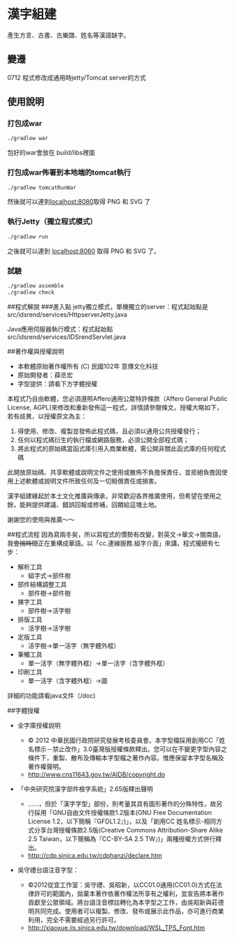 # 漢字組建
產生方言、古書、古樂譜、姓名等漢語缺字。

## 變遷
0712 程式修改成通用時jetty/Tomcat server的方式

## 使用說明

### 打包成war
```bash
./gradlew war
```
包好的war會放在 build/libs裡面
### 打包成war佈署到本地端的tomcat執行
```bash
./gradlew tomcatRunWar
```
然後就可以連到[localhost:8080](http://localhost:8080/han3_ji7_tsoo1_kian3/⿴辶⿴宀⿱珤⿰隹⿰貝招.png?字體=宋體)取得 PNG 和 SVG 了


### 執行Jetty（獨立程式模式）
```bash
./gradlew run
```

之後就可以連到 [localhost:8060](http://localhost:8060/%E2%BF%B1%E2%BF%B0(%E2%BF%B0V%E2%BF%B0)%E2%BF%B0@%E2%BF%B0@%E2%BF%B0(%E2%BF%B0V)%E2%BF%B0%E4%B8%89%E2%BF%B0(%E2%BF%B0_%E2%BF%B0_%E2%BF%B0_%E2%BF%B0_%E2%BF%B0)%E4%B8%89.png?%E5%AD%97%E9%AB%94=%E5%AE%8B%E9%AB%94) 取得 PNG 和 SVG 了。

### 試驗
```bash
./gradlew assemble
./gradlew check
```

##程式解說
###進入點
jetty獨立模式，單機獨立的server：程式起始點是
src/idsrend/services/HttpserverJetty.java

Java應用伺服器執行模式：程式起始點 
src/idsrend/services/IDSrendServlet.java


##著作權與授權說明
* 本軟體原始著作權所有 (C) 民國102年 意傳文化科技
* 原始開發者：薛丞宏
* 字型提供：請看下方字體授權

本程式乃自由軟體，您必須遵照Affero通用公眾特許條款（Affero General Public License, AGPL)來修改和重新發佈這一程式，詳情請參閱條文。授權大略如下，若有歧異，以授權原文為主： 
1. 得使用、修改、複製並發佈此程式碼，且必須以通用公共授權發行；
2. 任何以程式碼衍生的執行檔或網路服務，必須公開全部程式碼； 
3. 將此程式的原始碼當函式庫引用入商業軟體，需公開非關此函式庫的任何程式碼

此開放原始碼、共享軟體或說明文件之使用或散佈不負擔保責任，並拒絕負擔因使用上述軟體或說明文件所致任何及一切賠償責任或損害。

漢字組建緣起於本土文化推廣與傳承，非常歡迎各界推廣使用，但希望在使用之餘，能夠提供建議、錯誤回報或修補，回饋給這塊土地。

謝謝您的使用與推廣～～

##程式流程
因為寫兩冬矣，所以寫程式的慣勢有改變，對英文→華文→閩南語，我~~會揣時間~~正在重構成華語。以「cc.連線服務.組字介面」來講，程式攏總有七步：

* 解析工具
    * 組字式→部件樹
* 部件結構調整工具
    * 部件樹→部件樹
* 揀字工具
    * 部件樹→活字樹
* 排版工具
    * 活字樹→活字樹
* 定版工具
    * 活字樹→單一活字（無字體外框）
* 筆觸工具
    * 單一活字（無字體外框）→單一活字（含字體外框）
* 印刷工具
    * 單一活字（含字體外框）→圖

詳細的功能請看java文件（/doc)

##字體授權
* 全字庫授權說明
    * © 2012 中華民國行政院研究發展考核委員會。本字型檔採用創用CC「姓名標示－禁止改作」3.0臺灣版授權條款釋出。您可以在不變更字型內容之條件下，重製、散布及傳輸本字型檔之著作內容。惟應保留本字型名稱及著作權聲明。
    * http://www.cns11643.gov.tw/AIDB/copyright.do

* 「中央研究院漢字部件檢字系統」2.65版釋出聲明
    * ……，但於「漢字字型」部份，則考量其具有圖形著作的分殊特性，故另行採用「GNU自由文件授權條款1.2版本(GNU Free Documentation License 1.2，以下簡稱『GFDL1.2』)」，以及「創用CC 姓名標示-相同方式分享台灣授權條款2.5版(Creative Commons Attribution-Share Alike 2.5 Taiwan，以下簡稱為『CC-BY-SA 2.5 TW』)」兩種授權方式併行釋出。
    * http://cdp.sinica.edu.tw/cdphanzi/declare.htm

* 吳守禮台語注音字型：
    * ©2012從宜工作室：吳守禮、吳昭新，以CC01.0通用(CC01.0)方式在法律許可的範圍內，拋棄本著作依著作權法所享有之權利，並宣告將本著作貢獻至公眾領域。將台語注音標註轉化為本字型之工作，由吳昭新與莊德明共同完成。使用者可以複製、修改、發布或展示此作品，亦可進行商業利用，完全不需要經過另行許可。
    * http://xiaoxue.iis.sinica.edu.tw/download/WSL_TPS_Font.htm
